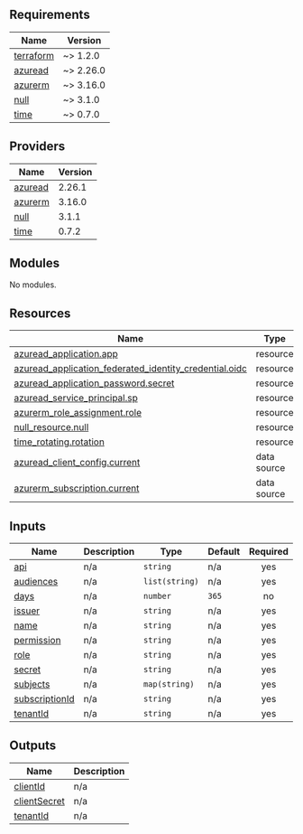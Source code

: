 ## Requirements

| Name | Version |
|------|---------|
| <a name="requirement_terraform"></a> [terraform](#requirement\_terraform) | ~> 1.2.0 |
| <a name="requirement_azuread"></a> [azuread](#requirement\_azuread) | ~> 2.26.0 |
| <a name="requirement_azurerm"></a> [azurerm](#requirement\_azurerm) | ~> 3.16.0 |
| <a name="requirement_null"></a> [null](#requirement\_null) | ~> 3.1.0 |
| <a name="requirement_time"></a> [time](#requirement\_time) | ~> 0.7.0 |

## Providers

| Name | Version |
|------|---------|
| <a name="provider_azuread"></a> [azuread](#provider\_azuread) | 2.26.1 |
| <a name="provider_azurerm"></a> [azurerm](#provider\_azurerm) | 3.16.0 |
| <a name="provider_null"></a> [null](#provider\_null) | 3.1.1 |
| <a name="provider_time"></a> [time](#provider\_time) | 0.7.2 |

## Modules

No modules.

## Resources

| Name | Type |
|------|------|
| [azuread_application.app](https://registry.terraform.io/providers/hashicorp/azuread/latest/docs/resources/application) | resource |
| [azuread_application_federated_identity_credential.oidc](https://registry.terraform.io/providers/hashicorp/azuread/latest/docs/resources/application_federated_identity_credential) | resource |
| [azuread_application_password.secret](https://registry.terraform.io/providers/hashicorp/azuread/latest/docs/resources/application_password) | resource |
| [azuread_service_principal.sp](https://registry.terraform.io/providers/hashicorp/azuread/latest/docs/resources/service_principal) | resource |
| [azurerm_role_assignment.role](https://registry.terraform.io/providers/hashicorp/azurerm/latest/docs/resources/role_assignment) | resource |
| [null_resource.null](https://registry.terraform.io/providers/hashicorp/null/latest/docs/resources/resource) | resource |
| [time_rotating.rotation](https://registry.terraform.io/providers/hashicorp/time/latest/docs/resources/rotating) | resource |
| [azuread_client_config.current](https://registry.terraform.io/providers/hashicorp/azuread/latest/docs/data-sources/client_config) | data source |
| [azurerm_subscription.current](https://registry.terraform.io/providers/hashicorp/azurerm/latest/docs/data-sources/subscription) | data source |

## Inputs

| Name | Description | Type | Default | Required |
|------|-------------|------|---------|:--------:|
| <a name="input_api"></a> [api](#input\_api) | n/a | `string` | n/a | yes |
| <a name="input_audiences"></a> [audiences](#input\_audiences) | n/a | `list(string)` | n/a | yes |
| <a name="input_days"></a> [days](#input\_days) | n/a | `number` | `365` | no |
| <a name="input_issuer"></a> [issuer](#input\_issuer) | n/a | `string` | n/a | yes |
| <a name="input_name"></a> [name](#input\_name) | n/a | `string` | n/a | yes |
| <a name="input_permission"></a> [permission](#input\_permission) | n/a | `string` | n/a | yes |
| <a name="input_role"></a> [role](#input\_role) | n/a | `string` | n/a | yes |
| <a name="input_secret"></a> [secret](#input\_secret) | n/a | `string` | n/a | yes |
| <a name="input_subjects"></a> [subjects](#input\_subjects) | n/a | `map(string)` | n/a | yes |
| <a name="input_subscriptionId"></a> [subscriptionId](#input\_subscriptionId) | n/a | `string` | n/a | yes |
| <a name="input_tenantId"></a> [tenantId](#input\_tenantId) | n/a | `string` | n/a | yes |

## Outputs

| Name | Description |
|------|-------------|
| <a name="output_clientId"></a> [clientId](#output\_clientId) | n/a |
| <a name="output_clientSecret"></a> [clientSecret](#output\_clientSecret) | n/a |
| <a name="output_tenantId"></a> [tenantId](#output\_tenantId) | n/a |
